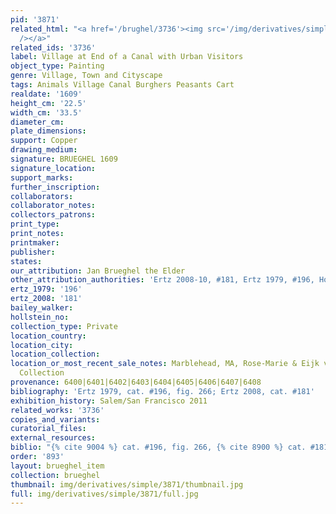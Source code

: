 ```yaml
---
pid: '3871'
related_html: "<a href='/brughel/3736'><img src='/img/derivatives/simple/3736/thumbnail.jpg'
  /></a>"
related_ids: '3736'
label: Village at End of a Canal with Urban Visitors
object_type: Painting
genre: Village, Town and Cityscape
tags: Animals Village Canal Burghers Peasants Cart
realdate: '1609'
height_cm: '22.5'
width_cm: '33.5'
diameter_cm: 
plate_dimensions: 
support: Copper
drawing_medium: 
signature: BRUEGHEL 1609
signature_location: 
support_marks: 
further_inscription: 
collaborators: 
collaborator_notes: 
collectors_patrons: 
print_type: 
print_notes: 
printmaker: 
publisher: 
states: 
our_attribution: Jan Brueghel the Elder
other_attribution_authorities: 'Ertz 2008-10, #181, Ertz 1979, #196, Honig database'
ertz_1979: '196'
ertz_2008: '181'
bailey_walker: 
hollstein_no: 
collection_type: Private
location_country: 
location_city: 
location_collection: 
location_or_most_recent_sale_notes: Marblehead, MA, Rose-Marie & Eijk van Otterloo
  Collection
provenance: 6400|6401|6402|6403|6404|6405|6406|6407|6408
bibliography: 'Ertz 1979, cat. #196, fig. 266; Ertz 2008, cat. #181'
exhibition_history: Salem/San Francisco 2011
related_works: '3736'
copies_and_variants: 
curatorial_files: 
external_resources: 
biblio: "{% cite 9004 %} cat. #196, fig. 266, {% cite 8900 %} cat. #181"
order: '893'
layout: brueghel_item
collection: brueghel
thumbnail: img/derivatives/simple/3871/thumbnail.jpg
full: img/derivatives/simple/3871/full.jpg
---
```

